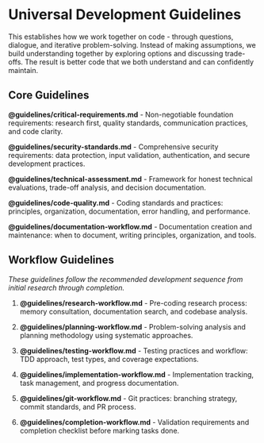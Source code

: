 # Universal Development Guidelines

This establishes how we work together on code - through questions, dialogue, and iterative problem-solving. Instead of making assumptions, we build understanding together by exploring options and discussing trade-offs. The result is better code that we both understand and can confidently maintain.

## Core Guidelines

**@guidelines/critical-requirements.md** - Non-negotiable foundation requirements: research first, quality standards, communication practices, and code clarity.

**@guidelines/security-standards.md** - Comprehensive security requirements: data protection, input validation, authentication, and secure development practices.

**@guidelines/technical-assessment.md** - Framework for honest technical evaluations, trade-off analysis, and decision documentation.

**@guidelines/code-quality.md** - Coding standards and practices: principles, organization, documentation, error handling, and performance.

**@guidelines/documentation-workflow.md** - Documentation creation and maintenance: when to document, writing principles, organization, and tools.

## Workflow Guidelines

*These guidelines follow the recommended development sequence from initial research through completion.*

1. **@guidelines/research-workflow.md** - Pre-coding research process: memory consultation, documentation search, and codebase analysis.

2. **@guidelines/planning-workflow.md** - Problem-solving analysis and planning methodology using systematic approaches.

3. **@guidelines/testing-workflow.md** - Testing practices and workflow: TDD approach, test types, and coverage expectations.

4. **@guidelines/implementation-workflow.md** - Implementation tracking, task management, and progress documentation.

5. **@guidelines/git-workflow.md** - Git practices: branching strategy, commit standards, and PR process.

6. **@guidelines/completion-workflow.md** - Validation requirements and completion checklist before marking tasks done.

